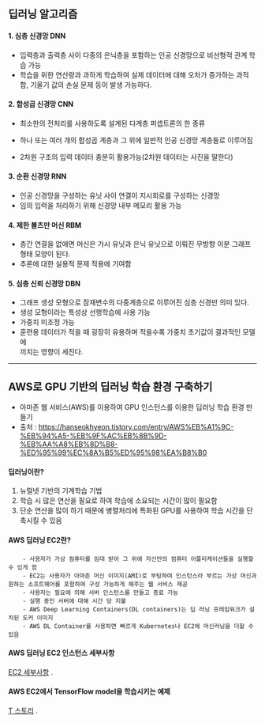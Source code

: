 ## 딥러닝 알고리즘   
#### **1. 심층 신경망 DNN**   

- 입력층과 출력층 사이 다중의 은닉층을 포함하는 인공 신경망으로 비선형적 관계 학습 가능
- 학습을 위한 연산량과 과하게 학습하여 실제 데이터에 대해 오차가 증가하는 과적합, 기울기 값의
  	손실 문제 등이 발생 가능하다.   



#### **2. 합성곱 신경망 CNN**

- 최소한의 전처리를 사용하도록 설계된 다계층 퍼셉트론의 한 종류

- 하나 또는 여러 개의 합성곱 계층과 그 위에 일반적 인공 신경망 계층들로 이루어짐

- 2차원 구조의 입력 데이터 충분히 활용가능(2차원 데이터는 사진을 말한다)   

  

#### **3. 순환 신경망 RNN**   

- 인공 신경망을 구성하는 유닛 사이 연결이 지시회로를 구성하는 신경망
- 임의 입력을 처리하기 위해 신경망 내부 메모리 활용 가능   



#### **4. 제한 볼츠만 머신 RBM**   

- 층간 연결을 없애면 머신은 가시 유닛과 은닉 유닛으로 이뤄진 무방향 이분 그래프 형태 모양이 된다.
- 추론에 대한 실용적 문제 적용에 기여함



#### **5. 심층 신뢰 신경망 DBN**   

- 그래프 생성 모형으로 잠재변수의 다중계층으로 이루어진 심층 신경만 의미 있다.
- 생성 모형이라는 특성상 선행학습에 사용 가능
- 가중치 미조정 가능
- 훈련용 데이터가 적을 때 굉장히 유용하며 적을수록 가중치 초기값이 결과적인 모델에 <br>끼치는 영향이 세진다.



***

## AWS로 GPU 기반의 딥러닝 학습 환경 구축하기   
  - 아마존 웹 서비스(AWS)를 이용하여 GPU 인스턴스를 이용한 딥러닝 학습 환경 만들기   
  - 출처 : https://hanseokhyeon.tistory.com/entry/AWS%EB%A1%9C-%EB%94%A5-%EB%9F%AC%EB%8B%9D-%EB%AA%A8%EB%8D%B8-%ED%95%99%EC%8A%B5%ED%95%98%EA%B8%B0   


#### 딥러닝이란?   
  1. 뉴럴넷 기반의 기계학습 기법   
  2. 학습 시 많은 연산을 필요로 하여 학습에 소요되는 시간이 많이 필요함   
  3. 단순 연산을 많이 하기 때문에 병렬처리에 특화된 GPU를 사용하여 학습 시간을 단축시킬 수 있음   

#### AWS 딥러닝 EC2란?   
		- 사용자가 가상 컴퓨터를 임대 받아 그 위에 자신만의 컴퓨터 어플리케이션들을 실행할 수 있게 함   
		- EC2는 사용자가 아마존 머신 이미지(AMI)로 부팅하여 인스턴스라 부르는 가상 머신과 원하는 소프트웨어를 포함하여 구성 가능하게 해주는 웹 서비스 제공   
		- 사용자는 필요에 의해 서버 인스턴스를 만들고 종료 가능   
		- 실행 중인 서버에 대해 시간 당 지불   
		- AWS Deep Learning Containers(DL containers)는 딥 러닝 프레임워크가 설치된 도커 이미지   
		- AWS DL Container를 사용하면 빠르게 Kubernetes나 EC2에 머신러닝을 더할 수 있음   

#### AWS 딥러닝 EC2 인스턴스 세부사항   
  [EC2 세부사항](https://aws.amazon.com/ko/ec2/?ec2-whats-new.sort-by=item.additionalFields.postDateTime&ec2-whats-new.sort-order=desc) .   

#### AWS EC2에서 TensorFlow model을 학습시키는 예제   
  [T 스토리](https://hanseokhyeon.tistory.com/entry/AWS%EB%A1%9C-%EB%94%A5-%EB%9F%AC%EB%8B%9D-%EB%AA%A8%EB%8D%B8-%ED%95%99%EC%8A%B5%ED%95%98%EA%B8%B0) .   
